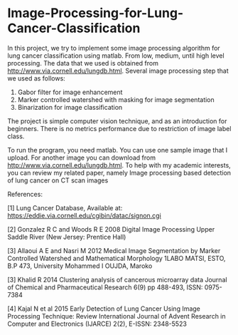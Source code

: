 # Image-Processing-for-Lung-Cancer-Classification

In this project, we try to implement some image processing algorithm for lung cancer classification using matlab. From low, medium, until high level processing. The data that we used is obtained from http://www.via.cornell.edu/lungdb.html. Several image processing step that we used as follows:
1. Gabor filter for image enhancement
2. Marker controlled watershed with masking for image segmentation
3. Binarization for image classification

The project is simple computer vision technique, and as an introduction for beginners. There is no metrics performance due to restriction of image label class.

To run the program, you need matlab. You can use one sample image that I upload. For another image you can download from http://www.via.cornell.edu/lungdb.html. To help with my academic interests, you can review my related paper, namely Image processing based detection of lung cancer on CT scan images

References:

[1] Lung Cancer Database, Available at: https://eddie.via.cornell.edu/cgibin/datac/signon.cgi

[2] Gonzalez R C and Woods R E 2008 Digital Image Processing Upper Saddle River (New Jersey: Prentice Hall)

[3] Allaoui A E and Nasri M 2012 Medical Image Segmentation by Marker Controlled Watershed and Mathematical Morphology 1LABO MATSI, ESTO, B.P 473, University Mohammed I OUJDA, Maroko

[3] Khalid R 2014 Clustering analysis of cancerous microarray data Journal of Chemical and Pharmaceutical Research 6(9)
pp 488-493, ISSN: 0975-7384

[4] Kajal N et al 2015 Early Detection of Lung Cancer Using Image Processing Technique: Review International Journal of
Advent Research in Computer and Electronics (IJARCE) 2(2), E-ISSN: 2348-5523
